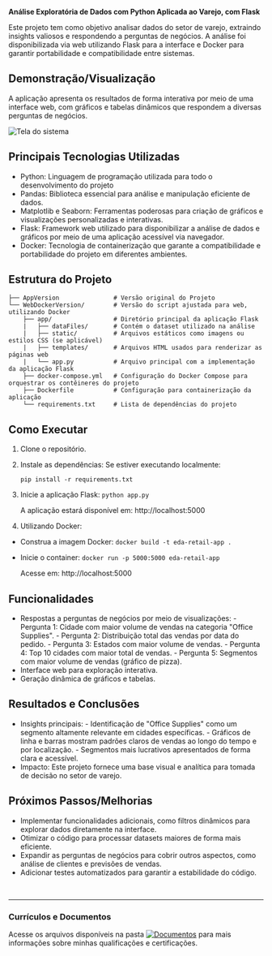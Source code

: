 **Análise Exploratória de Dados com Python Aplicada ao Varejo, com Flask**

Este projeto tem como objetivo analisar dados do setor de varejo, extraindo insights valiosos e respondendo a perguntas de negócios. A análise foi disponibilizada via web utilizando Flask para a interface e Docker para garantir portabilidade e compatibilidade entre sistemas.

## Demonstração/Visualização
A aplicação apresenta os resultados de forma interativa por meio de uma interface web, com gráficos e tabelas dinâmicos que respondem a diversas perguntas de negócios.

![Tela do sistema](https://github.com/vitoriapguimaraes/portifolio-python-dataScience/blob/main/3.%20Explorar%20Dados%20Varejo/WebDockerVersion/AnaliseWeb-Demonstacao.gif)

## Principais Tecnologias Utilizadas
- Python: Linguagem de programação utilizada para todo o desenvolvimento do projeto
- Pandas: Biblioteca essencial para análise e manipulação eficiente de dados.
- Matplotlib e Seaborn: Ferramentas poderosas para criação de gráficos e visualizações personalizadas e interativas.
- Flask: Framework web utilizado para disponibilizar a análise de dados e gráficos por meio de uma aplicação acessível via navegador.
- Docker: Tecnologia de containerização que garante a compatibilidade e portabilidade do projeto em diferentes ambientes.

## Estrutura do Projeto
```
├── AppVersion               # Versão original do Projeto
└── WebDockerVersion/        # Versão do script ajustada para web, utilizando Docker
    ├── app/                 # Diretório principal da aplicação Flask
    |   ├── dataFiles/       # Contém o dataset utilizado na análise
    |   ├── static/          # Arquivos estáticos como imagens ou estilos CSS (se aplicável)
    |   ├── templates/       # Arquivos HTML usados para renderizar as páginas web
    |   └── app.py           # Arquivo principal com a implementação da aplicação Flask
    ├── docker-compose.yml   # Configuração do Docker Compose para orquestrar os contêineres do projeto
    ├── Dockerfile           # Configuração para containerização da aplicação
    └── requirements.txt     # Lista de dependências do projeto
```

## Como Executar
1. Clone o repositório.

2. Instale as dependências:
    Se estiver executando localmente:
    ```
    pip install -r requirements.txt
    ```

3. Inicie a aplicação Flask:
        ```
        python app.py
        ```

    A aplicação estará disponível em: http://localhost:5000

4. Utilizando Docker:
- Construa a imagem Docker:
        ```
        docker build -t eda-retail-app .
        ```
- Inicie o container:
        ```
        docker run -p 5000:5000 eda-retail-app
        ```

    Acesse em: http://localhost:5000

## Funcionalidades
- Respostas a perguntas de negócios por meio de visualizações:
        - Pergunta 1: Cidade com maior volume de vendas na categoria "Office Supplies".
        - Pergunta 2: Distribuição total das vendas por data do pedido.
        - Pergunta 3: Estados com maior volume de vendas.
        - Pergunta 4: Top 10 cidades com maior total de vendas.
        - Pergunta 5: Segmentos com maior volume de vendas (gráfico de pizza).
- Interface web para exploração interativa.
- Geração dinâmica de gráficos e tabelas.

## Resultados e Conclusões
- Insights principais:
        - Identificação de "Office Supplies" como um segmento altamente relevante em cidades específicas.
        - Gráficos de linha e barras mostram padrões claros de vendas ao longo do tempo e por localização.
        - Segmentos mais lucrativos apresentados de forma clara e acessível.
- Impacto: Este projeto fornece uma base visual e analítica para tomada de decisão no setor de varejo.

## Próximos Passos/Melhorias
- Implementar funcionalidades adicionais, como filtros dinâmicos para explorar dados diretamente na interface.
- Otimizar o código para processar datasets maiores de forma mais eficiente.
- Expandir as perguntas de negócios para cobrir outros aspectos, como análise de clientes e previsões de vendas.
- Adicionar testes automatizados para garantir a estabilidade do código.

<br>
<hr> 

### Currículos e Documentos
Acesse os arquivos disponíveis na pasta 
[![Documentos](https://img.shields.io/badge/DOCUMENTOS-%F0%9F%93%83-blue?style=flat-square)](https://github.com/vitoriapguimaraes/vitoriapguimaraes/tree/main/DOCUMENTOS) para mais informações sobre minhas qualificações e certificações.